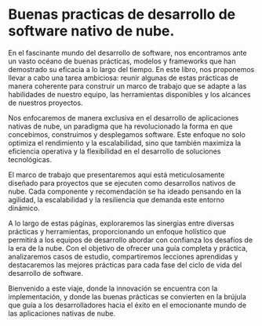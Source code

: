 # Buenas practicas de desarrollo de software nativo de nube.
En el fascinante mundo del desarrollo de software, nos encontramos ante un vasto océano de buenas prácticas, modelos y frameworks que han demostrado su eficacia a lo largo del tiempo. En este libro, nos proponemos llevar a cabo una tarea ambiciosa: reunir algunas de estas prácticas de manera coherente para construir un marco de trabajo que se adapte a las habilidades de nuestro equipo, las herramientas disponibles y los alcances de nuestros proyectos.

Nos enfocaremos de manera exclusiva en el desarrollo de aplicaciones nativas de nube, un paradigma que ha revolucionado la forma en que concebimos, construimos y desplegamos software. Este enfoque no solo optimiza el rendimiento y la escalabilidad, sino que también maximiza la eficiencia operativa y la flexibilidad en el desarrollo de soluciones tecnológicas.

El marco de trabajo que presentaremos aquí está meticulosamente diseñado para proyectos que se ejecuten como desarrollos nativos de nube. Cada componente y recomendación se ha ideado pensando en la agilidad, la escalabilidad y la resiliencia que demanda este entorno dinámico.

A lo largo de estas páginas, exploraremos las sinergias entre diversas prácticas y herramientas, proporcionando un enfoque holístico que permitirá a los equipos de desarrollo abordar con confianza los desafíos de la era de la nube. Con el objetivo de ofrecer una guía completa y práctica, analizaremos casos de estudio, compartiremos lecciones aprendidas y destacaremos las mejores prácticas para cada fase del ciclo de vida del desarrollo de software.

Bienvenido a este viaje, donde la innovación se encuentra con la implementación, y donde las buenas prácticas se convierten en la brújula que guía a los desarrolladores hacia el éxito en el emocionante mundo de las aplicaciones nativas de nube.
